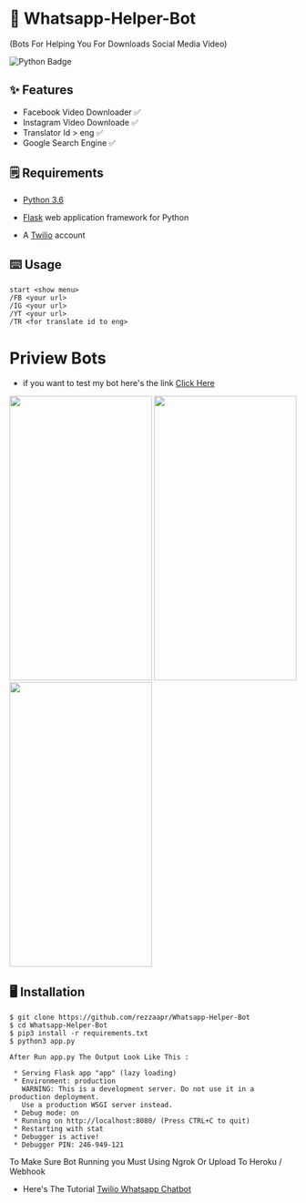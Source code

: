 # 🤖 Whatsapp-Helper-Bot
(Bots For Helping You For Downloads Social Media Video)

![Python Badge](https://img.shields.io/badge/Made%20with-Python-blue)



## ✨ Features
- Facebook Video Downloader ✅
- Instagram Video Downloade ✅
- Translator Id > eng ✅
- Google Search Engine ✅

## 🗒️ Requirements
* [Python 3.6](https://www.python.org/downloads/) 

* [Flask](https://palletsprojects.com/p/flask/) web application framework for Python

* A [Twilio](https://www.twilio.com/) account

## ⌨️ Usage
```
start <show menu>
/FB <your url>
/IG <your url>
/YT <your url>
/TR <for translate id to eng>
 ```
 
 # Priview Bots
- if you want to test my bot here's the link [Click Here](https://api.whatsapp.com/send?phone=+14155238886)

<img src="https://user-images.githubusercontent.com/58212770/77909441-8be76200-72b7-11ea-85e7-2fd0a3f516f7.png" height="500" width="250">  <img src="https://user-images.githubusercontent.com/58212770/77909449-8ee25280-72b7-11ea-97fe-e9bd2904703d.png" height="500" width="250"> <img src="https://user-images.githubusercontent.com/58212770/77909458-93a70680-72b7-11ea-9240-572f230266ee.png" height="500" width="250">


## 🖥️ Installation
```
$ git clone https://github.com/rezzaapr/Whatsapp-Helper-Bot
$ cd Whatsapp-Helper-Bot
$ pip3 install -r requirements.txt
$ python3 app.py

After Run app.py The Output Look Like This :

 * Serving Flask app "app" (lazy loading)
 * Environment: production
   WARNING: This is a development server. Do not use it in a production deployment.
   Use a production WSGI server instead.
 * Debug mode: on
 * Running on http://localhost:8080/ (Press CTRL+C to quit)
 * Restarting with stat
 * Debugger is active!
 * Debugger PIN: 246-949-121
 ```
 To Make Sure Bot Running you Must Using Ngrok Or Upload To Heroku / Webhook
 
 * Here's The Tutorial  [Twilio Whatsapp Chatbot](https://www.twilio.com/blog/build-a-whatsapp-chatbot-with-python-flask-and-twilio)

 
